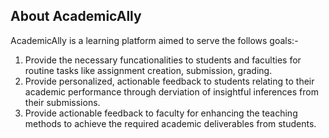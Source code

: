 ## About AcademicAlly

AcademicAlly is a learning platform aimed to serve the follows goals:-
1. Provide the necessary funcationalities to students and faculties for routine tasks like assignment creation, submission, grading.
2. Provide personalized, actionable feedback to students relating to their academic performance through derviation of insightful inferences from their submissions.
3. Provide actionable feedback to faculty for enhancing the teaching methods to achieve the required academic deliverables from students.

